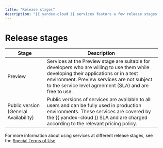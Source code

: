 ```yaml
---
title: "Release stages"
description: "{{ yandex-cloud }} services feature a few release stages. Preview: Services at this stage may be handy for developers who are willing to use them while developing their applications or in a test environment. Such services can be used free of charge. No SLA applies. General Availability: Public versions of services are available to all users and can be fully used in production environments. Service usage is charged and covered by the SLA."
---
```


# Release stages

| Stage | Description |
----- | -----
| Preview | Services at the Preview stage are suitable for developers who are willing to use them while developing their applications or in a test environment. Preview services are not subject to the service level agreement (SLA) and are free to use. |
| Public version (General Availability) | Public versions of services are available to all users and can be fully used in production environments. These services are covered by the {{ yandex-cloud }} SLA and are charged according to the relevant pricing policy. |


For more information about using services at different release stages, see the [Special Terms of Use](https://yandex.ru/legal/cloud_specialterms/?lang=en#index__section_fk5_d4c_cgb).
